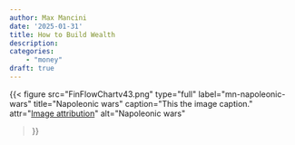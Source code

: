 ```yaml
---
author: Max Mancini
date: '2025-01-31'
title: How to Build Wealth
description: 
categories:
    - "money"
draft: true
---
```


{{< figure
  src="FinFlowChartv43.png"
  type="full"
  label="mn-napoleonic-wars"
  title="Napoleonic wars"
  caption="This the image caption."
  attr="[Image attribution](https://www.reddit.com/r/financialindependence/comments/16xymii/fire_flow_chart_version_43/?)"
  alt="Napoleonic wars"
>}}
